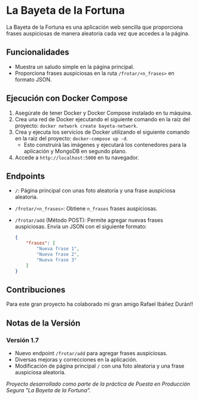 # La Bayeta de la Fortuna

La Bayeta de la Fortuna es una aplicación web sencilla que proporciona frases auspiciosas de manera aleatoria cada vez que accedes a la página.

## Funcionalidades

- Muestra un saludo simple en la página principal.
- Proporciona frases auspiciosas en la ruta `/frotar/<n_frases>` en formato JSON.

## Ejecución con Docker Compose

1. Asegúrate de tener Docker y Docker Compose instalado en tu máquina.
2. Crea una red de Docker ejecutando el siguiente comando en la raíz del proyecto: `docker network create bayeta-network`.
3. Crea y ejecuta los servicios de Docker utilizando el siguiente comando en la raíz del proyecto: `docker-compose up -d`.
	- Esto construirá las imágenes y ejecutará los contenedores para la aplicación y MongoDB en segundo plano.
4. Accede a `http://localhost:5000` en tu navegador.


## Endpoints

- `/`: Página principal con unas foto aleatoria y una frase auspiciosa aleatoria.
- `/frotar/<n_frases>`: Obtiene `n_frases` frases auspiciosas.
- `/frotar/add` (Método POST): Permite agregar nuevas frases auspiciosas. Envía un JSON con el siguiente formato:

	```json
	{
		"frases": [
			"Nueva frase 1",
			"Nueva frase 2",
			"Nueva frase 3"
		]
	}

## Contribuciones

Para este gran proyecto ha colaborado mi gran amigo Rafael Ibáñez Durán!!

## Notas de la Versión

### Versión 1.7

- Nuevo endpoint `/frotar/add` para agregar frases auspiciosas.
- Diversas mejoras y correcciones en la aplicación.
- Modificación de página principal `/` con una foto aleatoria y una frase auspiciosa aleatoria.

*Proyecto desarrollado como parte de la práctica de Puesta en Producción Segura "La Bayeta de la Fortuna".*
